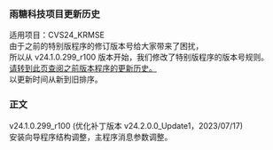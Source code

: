 ### 雨糖科技项目更新历史
适用项目：CVS24_KRMSE<br>
由于之前的特别版程序的修订版本号给大家带来了困扰，<br>
所以从 v24.1.0.299_r100 版本开始，我们修改了特别版程序的版本号规则。<br>
[请转到此页查阅之前版本程序的更新历史。](https://github.com/RainCandyTech/RCProject_UpdateHistory/blob/main/CVS24_KRMSE_Legacy.md)<br>
以更新时间从新到旧排序。
### 正文
v24.1.0.299_r100 (优化补丁版本 v24.2.0.0_Update1，2023/07/17)<br>
安装向导程序结构调整，主程序消息参数调整。
